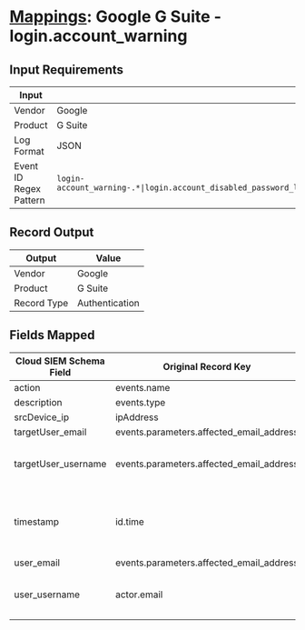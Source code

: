 # [Mappings](README.md): Google G Suite - login.account_warning

## Input Requirements

|Input|Value|
|-----|-----|
|Vendor|Google|
|Product|G Suite|
|Log Format|JSON|
|Event ID Regex Pattern|`login-account_warning-.*\|login.account_disabled_password_leak\|login.suspicious_login\|login.suspicious_login_less_secure_app\|login.suspicious_programmatic_login\|login.account_disabled_generic\|login.account_disabled_spamming_through_relay\|login.account_disabled_spamming\|login.account_disabled_hijacked`|

## Record Output

|Output|Value|
|------|-----|
|Vendor|Google|
|Product|G Suite|
|Record Type|Authentication|

## Fields Mapped

|Cloud SIEM Schema Field|Original Record Key|Notes|
|-----------------------|-------------------|-----|
|action|events.name||
|description|events.type||
|srcDevice_ip|ipAddress||
|targetUser_email|events.parameters.affected_email_address||
|targetUser_username|events.parameters.affected_email_address|This is a split field. More info to come in the catalog later...|
|timestamp|id.time|We expect the orginal record value of `id.time` is in the format `yyyy-MM-dd'T'HH:mm:ss.SSSZ`|
|user_email|events.parameters.affected_email_address||
|user_username|actor.email|This is a split field. More info to come in the catalog later...|

